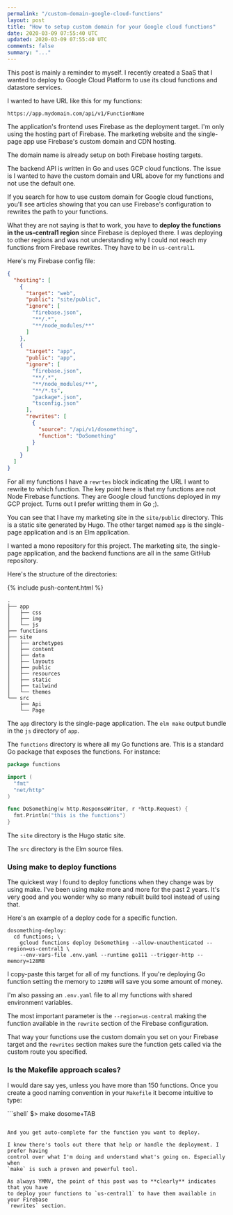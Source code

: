 ```yaml
---
permalink: "/custom-domain-google-cloud-functions"
layout: post
title: "How to setup custom domain for your Google cloud functions"
date: 2020-03-09 07:55:40 UTC
updated: 2020-03-09 07:55:40 UTC
comments: false
summary: "..."
---
```


This post is mainly a reminder to myself. I recently created a SaaS that I 
wanted to deploy to Google Cloud Platform to use its cloud functions and 
datastore services.

I wanted to have URL like this for my functions:

```
https://app.mydomain.com/api/v1/FunctionName
```

The application's frontend uses Firebase as the deployment target. I'm only 
using the hosting part of Firebase. The marketing website and the single-page 
app use Firebase's custom domain and CDN hosting.

The domain name is already setup on both Firebase hosting targets.

The backend API is written in Go and uses GCP cloud functions. The issue is I 
wanted to have the custom domain and URL above for my functions and not use the 
default one.

If you search for how to use custom domain for Google cloud functions, you'll see 
articles showing that you can use Firebase's configuration to rewrites the path 
to your functions.

What they are not saying is that to work, you have to 
**deploy the functions in the us-central1 region** since Firebase is deployed 
there. I was deploying to other regions and was not understanding why I could 
not reach my functions from Firebase rewrites. They have to be in `us-central1`.

Here's my Firebase config file:

```json
{
  "hosting": [
    {
      "target": "web",
      "public": "site/public",
      "ignore": [
        "firebase.json",
        "**/.*",
        "**/node_modules/**"
      ]
    },
    {
      "target": "app",
      "public": "app",
      "ignore": [
        "firebase.json",
        "**/.*",
        "**/node_modules/**",
        "**/*.ts",
        "package*.json",
        "tsconfig.json"
      ],
      "rewrites": [
        {
          "source": "/api/v1/dosomething",
          "function": "DoSomething"
        }
      ]
    }
  ]
}
```

For all my functions I have a `rewrtes` block indicating the URL I want to 
rewrite to which function. The key point here is that my functions are not 
Node Firebase functions. They are Google cloud functions deployed in my GCP 
project. Turns out I prefer writting them in Go ;).

You can see that I have my marketing site in the `site/public` directory. This 
is a static site generated by Hugo. The other target named `app` is the 
single-page application and is an Elm application.

I wanted a mono repository for this project. The marketing site, the 
single-page application, and the backend functions are all in the same GitHub 
repository. 

Here's the structure of the directories:

{% include push-content.html %}

```
.
├── app
│   ├── css
│   ├── img
│   └── js
├── functions
├── site
│   ├── archetypes
│   ├── content
│   ├── data
│   ├── layouts
│   ├── public
│   ├── resources
│   ├── static
│   ├── tailwind
│   └── themes
└── src
    ├── Api
    └── Page
```

The `app` directory is the single-page application. The `elm make` output bundle 
in the `js` directory of `app`.

The `functions` directory is where all my Go functions are. This is a standard 
Go package that exposes the functions. For instance:

```go
package functions

import (
  "fmt"
  "net/http"
)

func DoSomething(w http.ResponseWriter, r *http.Request) {
  fmt.Println("this is the functions")
}
```

The `site` directory is the Hugo static site.

The `src` directory is the Elm source files.

### Using make to deploy functions

The quickest way I found to deploy functions when they change was by using 
make. I've been using make more and more for the past 2 years. It's very good 
and you wonder why so many rebuilt build tool instead of using that.

Here's an example of a deploy code for a specific function.

```
dosomething-deploy:
  cd functions; \
    gcloud functions deploy DoSomething --allow-unauthenticated --region=us-central1 \
    --env-vars-file .env.yaml --runtime go111 --trigger-http --memory=128MB
```

I copy-paste this target for all of my functions. If you're deploying 
Go function setting the memory to `128MB` will save you some amount of money.

I'm also passing an `.env.yaml` file to all my functions with shared environment 
variables.

The most important parameter is the `--region=us-central` making the function 
available in the `rewrite` section of the Firebase configuration.

That way your functions use the custom domain you set on your Firebase target 
and the `rewrites` section makes sure the function gets called via the custom 
route you specified.

### Is the Makefile approach scales?

I would dare say yes, unless you have more than 150 functions. Once you create 
a good naming convention in your `Makefile` it become intuitive to type:

```shell`
$> make dosome+TAB
```

And you get auto-complete for the function you want to deploy.

I know there's tools out there that help or handle the deployment. I prefer having 
control over what I'm doing and understand what's going on. Especially when 
`make` is such a proven and powerful tool.

As always YMMV, the point of this post was to **clearly** indicates that you have 
to deploy your functions to `us-central1` to have them available in your Firebase 
`rewrites` section.